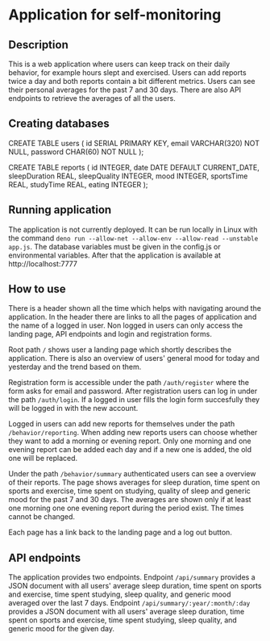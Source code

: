 # Application for self-monitoring

## Description
This is a web application where users can keep track on their daily behavior, for example hours slept and exercised. Users can add reports twice a day and both reports contain a bit different metrics. Users can see their personal averages for the past 7 and 30 days. There are also API endpoints to retrieve the averages of all the users.


## Creating databases
CREATE TABLE users (
  id SERIAL PRIMARY KEY,
  email VARCHAR(320) NOT NULL,
  password CHAR(60) NOT NULL
);

CREATE TABLE reports (
id INTEGER,
date DATE DEFAULT CURRENT_DATE,
sleepDuration REAL,
sleepQuality INTEGER,
mood INTEGER,
sportsTime REAL,
studyTime REAL,
eating INTEGER
);


## Running application
The application is not currently deployed. It can be run locally in Linux with the command `deno run --allow-net --allow-env --allow-read --unstable app.js`. The database variables must be given in the config.js or environmental variables. After that the application is available at http://localhost:7777


## How to use
There is a header shown all the time which helps with navigating around the application. In the header there are links to all the pages of application and the name of a logged in user. Non logged in users can only access the landing page, API endpoints and login and registration forms.

Root path `/` shows user a landing page which shortly describes the application. There is also an overview of users' general mood for today and yesterday and the trend based on them.

Registration form is accessible under the path `/auth/register` where the form asks for email and password. After registration users can log in under the path `/auth/login`. If a logged in user fills the login form succesfully they will be logged in with the new account.

Logged in users can add new reports for themselves under the path `/behavior/reporting`. When adding new reports users can choose whether they want to add a morning or evening report. Only one morning and one evening report can be added each day and if a new one is added, the old one will be replaced.

Under the path `/behavior/summary` authenticated users can see a overview of their reports. The page shows averages for sleep duration, time spent on sports and exercise, time spent on studying, quality of sleep and generic mood for the past 7 and 30 days. The averages are shown only if at least one morning one one evening report during the period exist. The times cannot be changed.

Each page has a link back to the landing page and a log out button.


## API endpoints
The application provides two endpoints. Endpoint `/api/summary` provides a JSON document with all users' average sleep duration, time spent on sports and exercise, time spent studying, sleep quality, and generic mood averaged over the last 7 days. Endpoint `/api/summary/:year/:month/:day` provides a JSON document with all users' average sleep duration, time spent on sports and exercise, time spent studying, sleep quality, and generic mood for the given day.
